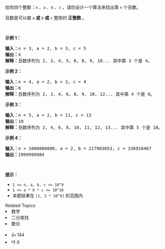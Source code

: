 <p>给你四个整数：<code>n</code> 、<code>a</code> 、<code>b</code> 、<code>c</code> ，请你设计一个算法来找出第&nbsp;<code>n</code>&nbsp;个丑数。</p>

<p>丑数是可以被&nbsp;<code>a</code>&nbsp;<strong>或</strong>&nbsp;<code>b</code>&nbsp;<strong>或</strong> <code>c</code>&nbsp;整除的 <strong>正整数</strong> 。</p>

<p>&nbsp;</p>

<p><strong>示例 1：</strong></p>

<pre>
<strong>输入：</strong>n = 3, a = 2, b = 3, c = 5
<strong>输出：</strong>4
<strong>解释：</strong>丑数序列为 2, 3, 4, 5, 6, 8, 9, 10... 其中第 3 个是 4。</pre>

<p><strong>示例 2：</strong></p>

<pre>
<strong>输入：</strong>n = 4, a = 2, b = 3, c = 4
<strong>输出：</strong>6
<strong>解释：</strong>丑数序列为 2, 3, 4, 6, 8, 9, 10, 12... 其中第 4 个是 6。
</pre>

<p><strong>示例 3：</strong></p>

<pre>
<strong>输入：</strong>n = 5, a = 2, b = 11, c = 13
<strong>输出：</strong>10
<strong>解释：</strong>丑数序列为 2, 4, 6, 8, 10, 11, 12, 13... 其中第 5 个是 10。
</pre>

<p><strong>示例 4：</strong></p>

<pre>
<strong>输入：</strong>n = 1000000000, a = 2, b = 217983653, c = 336916467
<strong>输出：</strong>1999999984
</pre>

<p>&nbsp;</p>

<p><strong>提示：</strong></p>

<ul> 
 <li><code>1 &lt;= n, a, b, c &lt;= 10^9</code></li> 
 <li><code>1 &lt;= a * b * c &lt;= 10^18</code></li> 
 <li>本题结果在&nbsp;<code>[1,&nbsp;2 * 10^9]</code>&nbsp;的范围内</li> 
</ul>

<div><div>Related Topics</div><div><li>数学</li><li>二分查找</li><li>数论</li></div></div><br><div><li>👍 144</li><li>👎 0</li></div>